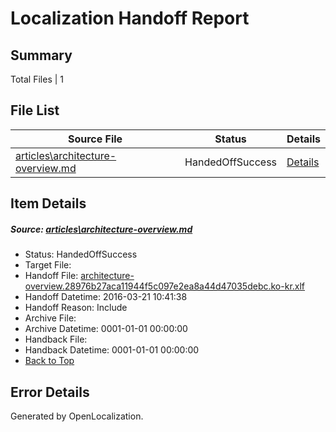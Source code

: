 # <a name='report-top'></a> Localization Handoff Report

## Summary
 Total Files | 1

## File List
 Source File | Status | Details 
 ----------- | ------ | ------- 
 [articles\architecture-overview.md](https://github.com/OpenLocalizationTest/azuretest/blob/3917d6d2e5dd6c1c0d72cdfa658bb8c83e3eeb15/articles/architecture-overview.md) | HandedOffSuccess | [Details](#b42ed47cbd1add513f33dbc598074d630d49a2ba6177)

## Item Details
##### <a name='b42ed47cbd1add513f33dbc598074d630d49a2ba6177'></a> Source: [articles\architecture-overview.md](https://github.com/OpenLocalizationTest/azuretest/blob/3917d6d2e5dd6c1c0d72cdfa658bb8c83e3eeb15/articles/architecture-overview.md)
* Status: HandedOffSuccess
* Target File: 
* Handoff File: [architecture-overview.28976b27aca11944f5c097e2ea8a44d47035debc.ko-kr.xlf](https://github.com/OpenLocalizationTest/azuretest.handoff/blob/6dc20e3cec875636c248e3e2e3631896436c482e/ol-handoff/OpenLocalizationTest/azuretest.ko-kr/master/ht/architecture-overview.28976b27aca11944f5c097e2ea8a44d47035debc.ko-kr.xlf)
* Handoff Datetime: 2016-03-21 10:41:38
* Handoff Reason: Include
* Archive File: 
* Archive Datetime: 0001-01-01 00:00:00
* Handback File: 
* Handback Datetime: 0001-01-01 00:00:00
* [Back to Top](#report-top)


## Error Details

Generated by OpenLocalization.
